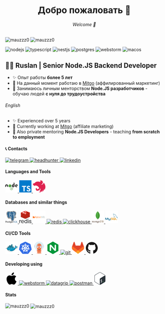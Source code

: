 <h1 align="center">Добро пожаловать 👋</h1>
<h6 align="center">Welcome 👋</h6>

<p>
    <img src="https://komarev.com/ghpvc/?username=mauzzz0&label=Profile%20views&color=0e75b6&style=flat" alt="mauzzz0" height="20" />
    <img src="https://badgen.net/badge/color/Открыт к предложениям/green?label=%D0%A1%D1%82%D0%B0%D1%82%D1%83%D1%81" alt="mauzzz0" height="20" />
</p>
<p>
    <img src="https://img.shields.io/badge/node.js-6DA55F?style=for-the-badge&logo=node.js&logoColor=white" alt="nodejs" height="20" />
    <img src="https://img.shields.io/badge/typescript-%23007ACC.svg?style=for-the-badge&logo=typescript&logoColor=white" alt="typescript" height="20" />
    <img src="https://img.shields.io/badge/nestjs-%23E0234E.svg?style=for-the-badge&logo=nestjs&logoColor=white" alt="nestjs" height="20" />
    <img src="https://img.shields.io/badge/postgres-%23316192.svg?style=for-the-badge&logo=postgresql&logoColor=white" alt="postgres" height="20" />
    <img src="https://img.shields.io/badge/webstorm-143?style=for-the-badge&logo=webstorm&logoColor=white&color=black" alt="webstorm" height="20" />
    <img src="https://img.shields.io/badge/mac%20os-000000?style=for-the-badge&logo=macos&logoColor=F0F0F0" alt="macos" height="20" />
</p>

## 🧑‍💻 Ruslan | Senior Node.JS Backend Developer
* ✨ Опыт работы **более 5 лет**
* 🏢 На данный момент работаю в [Mitgo](https://mitgo.com/) (аффилированный маркетинг)
* 🤝 Занимаюсь личным менторством **Node.JS разработчиков** - обучаю людей **с нуля до трудоустройства**

###### English
* ✨ Experienced over 5 years
* 🏢 Currently working at [Mitgo](https://mitgo.com/) (affiliate marketing)
* 🤝 Also private mentoring **Node.JS Developers** - teaching **from scratch to employment**


<h4 align="left">📞 Contacts</h4>
<p align="left">
    <a href="https://t.me/mauzzz0" target="_blank" rel="noreferrer"> <img src="https://upload.wikimedia.org/wikipedia/commons/8/82/Telegram_logo.svg" alt="telegram" width="40" height="40"/> </a>
    <a href="https://hh.ru/resume/03dad281ff07e967650039ed1f7a3163335743" target="_blank" rel="noreferrer"> <img src="https://tech.hh.ru/api/logos/min-hh-red.png" alt="headhunter" width="40" height="40"/> </a>
    <a href="https://www.linkedin.com/in/mauzzz0" target="_blank" rel="noreferrer"> <img src="https://cdn.jsdelivr.net/gh/devicons/devicon@latest/icons/linkedin/linkedin-original.svg" alt="linkedin" width="40" height="40"/> </a>
</p>

<h4 align="left">Languages and Tools</h4>
<p align="left">
    <a href="https://nodejs.org" target="_blank" rel="noreferrer"> <img src="https://raw.githubusercontent.com/devicons/devicon/master/icons/nodejs/nodejs-original-wordmark.svg" alt="nodejs" width="40" height="40"/> </a>
    <a href="https://www.typescriptlang.org/" target="_blank" rel="noreferrer"> <img src="https://raw.githubusercontent.com/devicons/devicon/master/icons/typescript/typescript-original.svg" alt="typescript" width="40" height="40"/> </a>
    <a href="https://www.nestjs.com/" target="_blank" rel="noreferrer"> <img src="https://raw.githubusercontent.com/devicons/devicon/master/icons/nestjs/nestjs-original.svg" alt="nestjs" width="40" height="40"/> </a>
</p>

<h4 align="left">Databases and similar things</h4>
<p align="left">
    <a href="https://www.postgresql.org" target="_blank" rel="noreferrer"> <img src="https://raw.githubusercontent.com/devicons/devicon/master/icons/postgresql/postgresql-original-wordmark.svg" alt="postgresql" width="40" height="40"/> </a>
    <a href="https://www.redis.io" target="_blank" rel="noreferrer"> <img src="https://raw.githubusercontent.com/devicons/devicon/master/icons/redis/redis-original-wordmark.svg" alt="redis" width="40" height="40"/> </a>
<a href="https://www.rabbitmq.com/" target="_blank" rel="noreferrer"> <img src="https://raw.githubusercontent.com/devicons/devicon/master/icons/rabbitmq/rabbitmq-original-wordmark.svg" alt="rabbitmq" width="40" height="40"/> </a>
    <a href="https://kafka.apache.org/" target="_blank" rel="noreferrer"> <img src="https://cdn.jsdelivr.net/gh/devicons/devicon@latest/icons/apachekafka/apachekafka-original-wordmark.svg" alt="redis" width="40" height="40"/> </a>
    <a href="https://www.clickhouse.com" target="_blank" rel="noreferrer"> <img src="https://clickhouse.com/images/media/ch_logo_blk_md_vert.svg" alt="clickhouse" width="40" height="40"/> </a>
    <a href="https://www.mongodb.com" target="_blank" rel="noreferrer"> <img src="https://raw.githubusercontent.com/devicons/devicon/master/icons/mongodb/mongodb-original-wordmark.svg" alt="mongodb" width="40" height="40"/> </a>
    <a href="https://www.mysql.com" target="_blank" rel="noreferrer"> <img src="https://raw.githubusercontent.com/devicons/devicon/master/icons/mysql/mysql-original-wordmark.svg" alt="mysql" width="40" height="40"/> </a>
</p>

<h4 align="left">CI/CD Tools</h4>
<p align="left">
    <a href="https://www.docker.com" target="_blank" rel="noreferrer"> <img src="https://raw.githubusercontent.com/devicons/devicon/master/icons/docker/docker-original.svg" alt="docker" width="40" height="40"/> </a>
    <a href="https://www.kubernetes.io" target="_blank" rel="noreferrer"> <img src="https://raw.githubusercontent.com/devicons/devicon/master/icons/kubernetes/kubernetes-plain.svg" alt="kubernetes" width="40" height="40"/> </a>
    <a href="https://argo-cd.readthedocs.io/en/stable/" target="_blank" rel="noreferrer"> <img src="https://raw.githubusercontent.com/devicons/devicon/master/icons/argocd/argocd-original.svg" alt="argocd" width="40" height="40"/> </a>
    <a href="https://www.nginx.com" target="_blank" rel="noreferrer"> <img src="https://raw.githubusercontent.com/devicons/devicon/master/icons/nginx/nginx-original.svg" alt="nginx" width="40" height="40"/> </a>
    <a href="https://git-scm.com/" target="_blank" rel="noreferrer"> <img src="https://www.vectorlogo.zone/logos/git-scm/git-scm-icon.svg" alt="git" width="40" height="40"/> </a>
    <a href="https://gitlab.com/" target="_blank" rel="noreferrer"> <img src="https://raw.githubusercontent.com/devicons/devicon/master/icons/gitlab/gitlab-original.svg" alt="gitlab" width="40" height="40"/> </a>
    <a href="https://github.com/" target="_blank" rel="noreferrer"> <img src="https://raw.githubusercontent.com/devicons/devicon/master/icons/github/github-original.svg" alt="github" width="40" height="40"/> </a>
</p>

<h4 align="left">Developing using</h4>
<p align="left">
    <a href="https://apple.com" target="_blank" rel="noreferrer"> <img src="https://raw.githubusercontent.com/devicons/devicon/master/icons/apple/apple-original.svg" alt="apple" width="40" height="40"/> </a>
    <a href="https://www.jetbrains.com/webstorm/" target="_blank" rel="noreferrer"> <img src="https://cdn.worldvectorlogo.com/logos/webstorm-icon.svg" alt="webstorm" width="40" height="40"/> </a>
    <a href="https://www.jetbrains.com/datagrip/" target="_blank" rel="noreferrer"> <img src="https://cdn.worldvectorlogo.com/logos/datagrip-icon.svg" alt="datagrip" width="40" height="40"/> </a>
    <a href="https://postman.com" target="_blank" rel="noreferrer"> <img src="https://www.vectorlogo.zone/logos/getpostman/getpostman-icon.svg" alt="postman" width="40" height="40"/> </a>
    <a href="https://en.wikipedia.org/wiki/Bash_(Unix_shell)" target="_blank" rel="noreferrer"> <img src="https://raw.githubusercontent.com/devicons/devicon/master/icons/bash/bash-original.svg" alt="bash" width="40" height="40"/> </a>
</p>

<h4 align="left">Stats</h4>
<p><img align="left" src="https://github-readme-stats.vercel.app/api/top-langs?username=mauzzz0&show_icons=true&locale=en&layout=compact&theme=blue-green" alt="mauzzz0" /></p>
<p>&nbsp<img align="center" src="https://github-readme-stats.vercel.app/api?username=mauzzz0&show_icons=true&locale=en&theme=blue-green" alt="mauzzz0" /></p>

###
